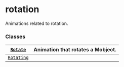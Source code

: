 # rotation

Animations related to rotation.

### Classes

| [`Rotate`](manim.animation.rotation.Rotate.md#manim.animation.rotation.Rotate)       | Animation that rotates a Mobject.   |
|--------------------------------------------------------------------------------------|-------------------------------------|
| [`Rotating`](manim.animation.rotation.Rotating.md#manim.animation.rotation.Rotating) |                                     |
